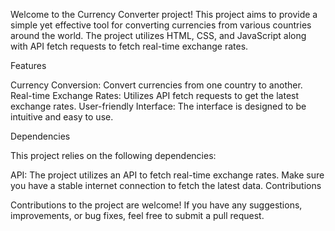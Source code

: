 Welcome to the Currency Converter project! This project aims to provide a simple yet effective tool for converting currencies from various countries around the world. The project utilizes HTML, CSS, and JavaScript along with API fetch requests to fetch real-time exchange rates.

Features

Currency Conversion: Convert currencies from one country to another.
Real-time Exchange Rates: Utilizes API fetch requests to get the latest exchange rates.
User-friendly Interface: The interface is designed to be intuitive and easy to use.

Dependencies

This project relies on the following dependencies:

API: The project utilizes an API to fetch real-time exchange rates. Make sure you have a stable internet connection to fetch the latest data.
Contributions

Contributions to the project are welcome! If you have any suggestions, improvements, or bug fixes, feel free to submit a pull request.
